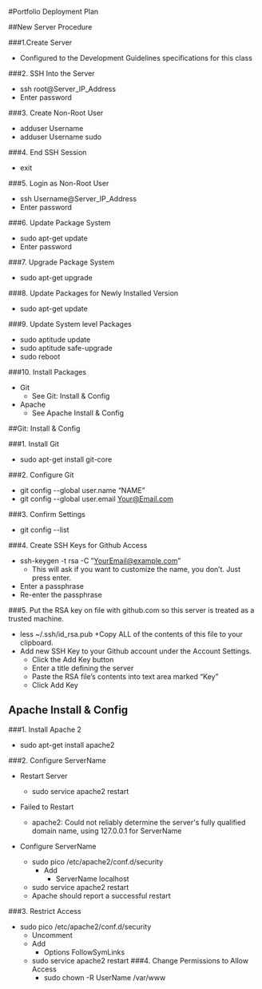 #Portfolio Deployment Plan

##New Server Procedure

###1.Create Server
+ Configured to the Development Guidelines specifications for this class

###2. SSH Into the Server
+ ssh root@Server_IP_Address
+ Enter password

###3. Create Non-Root User
+ adduser Username
+ adduser Username sudo

###4. End SSH Session
+ exit

###5. Login as Non-Root User
+ ssh Username@Server_IP_Address
+ Enter password

###6. Update Package System
+ sudo apt-get update
+ Enter password

###7. Upgrade Package System
+ sudo apt-get upgrade

###8. Update Packages for Newly Installed Version
+ sudo apt-get update

###9. Update System level Packages
+ sudo aptitude update
+ sudo aptitude safe-upgrade
+ sudo reboot

###10. Install Packages
+ Git
	+ See Git: Install & Config
+ Apache
	+ See Apache Install & Config

##Git: Install & Config

###1. Install Git
+ sudo apt-get install git-core

###2. Configure Git
+ git config --global user.name “NAME”
+ git config --global user.email Your@Email.com

###3. Confirm Settings
+ git config --list

###4. Create SSH Keys for Github Access
+ ssh-keygen -t rsa -C ”YourEmail@example.com”
	+ This will ask if you want to customize the name, you don’t. Just press enter.
+ Enter a passphrase
+ Re-enter the passphrase

###5. Put the RSA key on file with github.com so this server is treated as a trusted machine.
+ less ~/.ssh/id_rsa.pub
	+Copy ALL of the contents of this file to your clipboard.
+ Add new SSH Key to your Github account under the Account Settings.
	+ Click the Add Key button
	+ Enter a title defining the server
	+ Paste the RSA file’s contents into text area marked “Key”
	+ Click Add Key

## Apache Install & Config
###1. Install Apache 2
+ sudo apt-get install apache2

###2. Configure ServerName
+ Restart Server
	+ sudo service apache2 restart
+ Failed to Restart
	+ apache2: Could not reliably determine the server's fully qualified domain name, using 127.0.0.1 for ServerName

+ Configure ServerName
	+ sudo pico /etc/apache2/conf.d/security
		+ Add
			+ ServerName localhost
	+ sudo service apache2 restart
	+ Apache should report a successful restart

###3. Restrict Access
+ sudo pico /etc/apache2/conf.d/security
	+ Uncomment <Directory />
	+ Add
		+ Options FollowSymLinks
	+ sudo service apache2 restart
###4. Change Permissions to Allow Access
		+ sudo chown -R UserName /var/www
